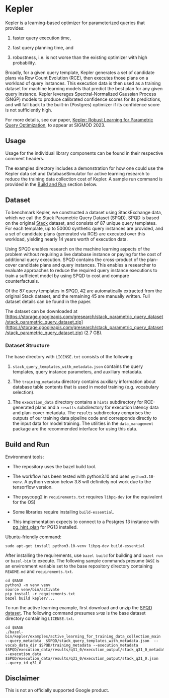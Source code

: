 # Kepler

Kepler is a learning-based optimizer for parameterized queries that provides:

1.  faster query execution time,

2.  fast query planning time, and

3.  robustness, i.e. is not worse than the existing optimizer with high
    probability.

Broadly, for a given query template, Kepler generates a set of candidate plans
via Row Count Evolution (RCE), then executes those plans on a workload of query
instances. This execution data is then used as a training dataset for machine
learning models that predict the best plan for any given query instance. Kepler
leverages Spectral-Normalized Gaussian Process (SNGP) models to produce
calibrated confidence scores for its predictions, and will fall back to the
built-in (Postgres) optimizer if its confidence score is not sufficiently high.

For more details, see our paper, [Kepler: Robust Learning for Parametric Query
Optimization](http://arxiv.org/abs/2306.06798), to appear at SIGMOD 2023.

## Usage

Usage for the individual library components can be found in their respective
comment headers.

The examples directory includes a demonstration for how one could use the Kepler
data set and DatabaseSimulator for active learning research to reduce the
training data collection cost of Kepler. A sample run command is provided in the
[Build and Run](#build-and-run) section below.

## Dataset

To benchmark Kepler, we constructed a dataset using StackExchange data, which we
call the Stack Parametric Query Dataset (SPQD). SPQD is based on the original
[Stack](https://rm.cab/stack) dataset, and consists of 87 unique query
templates. For each template, up to 50000 synthetic query instances are
provided, and a set of candidate plans (generated via RCE) are executed over
this workload, yielding nearly 14 years worth of execution data.

Using SPQD enables research on the machine learning aspects of the problem
without requiring a live database instance or paying for the cost of additional
query execution. SPQD contains the cross-product of the plan-cover candidate
plans and query instances. This enables a researcher to evaluate approaches to
reduce the required query instance executions to train a sufficient model by
using SPQD to cost and compare counterfactuals.

Of the 87 query templates in SPQD, 42 are automatically extracted from the
original Stack dataset, and the remaining 45 are manually written. Full dataset
details can be found in the paper.

The dataset can be downloaded at
[https://storage.googleapis.com/gresearch/stack_parametric_query_dataset/stack_parametric_query_dataset.zip](https://storage.googleapis.com/gresearch/stack_parametric_query_dataset/stack_parametric_query_dataset.zip)
(2.7 GB).

### Dataset Structure

The base directory with `LICENSE.txt` consists of the following:

1.  `stack_query_templates_with_metadata.json` contains the query templates,
    query instance parameters, and auxiliary metadata.

2.  The `training_metadata` directory contains auxiliary information about
    database table contents that is used in model training (e.g. vocabulary
    selection).

3.  The `execution_data` directory contains a `hints` subdirectory for
    RCE-generated plans and a `results` subdirectory for execution latency data
    and plan-cover metadata. The `results` subdirectory comprises the outputs of
    our training data pipeline code and corresponds directly to the input data
    for model training. The utilities in the `data_management` package are the
    recommended interface for using this data.

## Build and Run

Environment tools:

*   The repository uses the bazel build tool.

*   The workflow has been tested with python3.10 and uses `python3.10-venv`. A
    python version below 3.8 will definitely not work due to the tensorflow
    version.

*   The psycopg2 in `requirements.txt` requires `libpq-dev` (or the equivalent
    for the OS)

*   Some libraries require installing `build-essential`.

*   This implementation expects to connect to a Postgres 13 instance with
    [pg_hint_plan](https://github.com/ossc-db/pg_hint_plan/tree/PG13) for PG13
    installed.

Ubuntu-friendly command:

```
sudo apt-get install python3.10-venv libpq-dev build-essential
```

After installing the requirements, use `bazel build` for building and `bazel
run` or `bazel-bin` to execute. The following sample commands presume `BASE` is
an environment variable set to the base repository directory containing
`README.md` and `requirements.txt`.

```
cd $BASE
python3 -m venv venv
source venv/bin/activate
pip install -r requirements.txt
bazel build kepler/...
```

To run the active learning example, first download and unzip the
[SPQD dataset](#dataset). The following command presumes `SPQD` is the base
dataset directory containing `LICENSE.txt`.

```
cd $BASE
./bazel-bin/kepler/examples/active_learning_for_training_data_collection_main --query_metadata  $SPQD/stack_query_templates_with_metadata.json  --vocab_data_dir $SPQD/training_metadata --execution_metadata $SPQD/execution_data/results/q31_0/execution_output/stack_q31_0_metadata.json --execution_data $SPQD/execution_data/results/q31_0/execution_output/stack_q31_0.json  --query_id q31_0
```

## Disclaimer

This is not an officially supported Google product.
